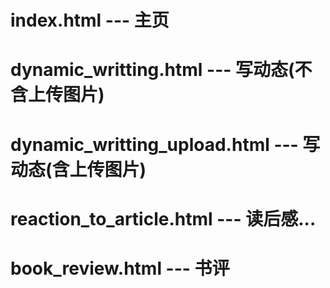 # index.html --- 主页
# dynamic_writting.html --- 写动态(不含上传图片)
# dynamic_writting_upload.html --- 写动态(含上传图片)
# reaction_to_article.html --- 读后感...
# book_review.html --- 书评

